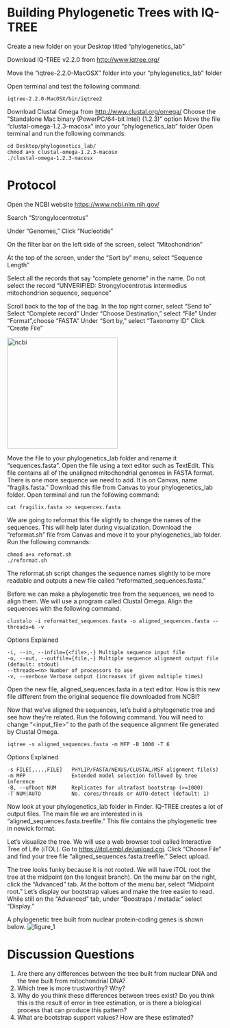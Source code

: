 # Building Phylogenetic Trees with IQ-TREE

Create a new folder on your Desktop titled “phylogenetics_lab”

Download IQ-TREE v2.2.0 from http://www.iqtree.org/

Move the “iqtree-2.2.0-MacOSX” folder into your “phylogenetics_lab” folder

Open terminal and test the following command:

```
iqtree-2.2.0-MacOSX/bin/iqtree2
```

Download Clustal Omega from http://www.clustal.org/omega/
Choose the "Standalone Mac binary (PowerPC/64-bit Intel) (1.2.3)" option
Move the file “clustal-omega-1.2.3-macosx” into your “phylogenetics_lab” folder 
Open terminal and run the following commands:

```
cd Desktop/phylogenetics_lab/
chmod a+x clustal-omega-1.2.3-macosx
./clustal-omega-1.2.3-macosx
```

# Protocol
Open the NCBI website https://www.ncbi.nlm.nih.gov/

Search “Strongylocentrotus” 

Under “Genomes,” Click “Nucleotide”

On the filter bar on the left side of the screen, select “Mitochondrion”

At the top of the screen, under the “Sort by” menu, select “Sequence Length”

Select all the records that say “complete genome” in the name. Do not select the record “UNVERIFIED: Strongylocentrotus intermedius mitochondrion sequence, sequence”

Scroll back to the top of the bag. In the top right corner, select “Send to”
  Select “Complete record”
  Under “Choose Destination,” select  “File”
  Under “Format”,choose “FASTA”
  Under “Sort by,” select “Taxonomy ID” 
  Click “Create File”
 
<img width="258" alt="ncbi" src="https://user-images.githubusercontent.com/60276545/221434645-19b97334-1c7d-4261-9aca-768a4018d2a1.png">

Move the file to your phylogenetics_lab folder and rename it “sequences.fasta”. Open the file using a text editor such as TextEdit. This file contains all of the unaligned mitochondrial genomes in FASTA format. There is one more sequence we need to add. It is on Canvas, name “fragilis.fasta.” Download this file from Canvas to your phylogenetics_lab folder. Open terminal and run the following command:

```
cat fragilis.fasta >> sequences.fasta
```

We are going to reformat this file slightly to change the names of the sequences. This will help later during visualization. Download the “reformat.sh” file from Canvas and move it to your phylogenetics_lab folder. Run the following commands:

```
chmod a+x reformat.sh
./reformat.sh 
```

The reformat.sh script changes the sequence names slightly to be more readable and outputs a new file called “reformatted_sequences.fasta.”

Before we can make a phylogenetic tree from the sequences, we need to align them. We will use a program called Clustal Omega. Align the sequences with the following command. 

```
clustalo -i reformatted_sequences.fasta -o aligned_sequences.fasta --threads=6 -v
```

Options Explained
```
-i, --in, --infile={<file>,-} Multiple sequence input file
-o, --out, --outfile={file,-} Multiple sequence alignment output file (default: stdout)
--threads=<n> Number of processors to use
-v, --verbose Verbose output (increases if given multiple times)
```

Open the new file, aligned_sequences.fasta in a text editor. How is this new file different from the original sequence file downloaded from NCBI?

Now that we’ve aligned the sequences, let’s build a phylogenetic tree and see how they’re related. Run the following command. You will need to change “<input_file>” to the path of the sequence alignment file generated by Clustal Omega. 

```
iqtree -s aligned_sequences.fasta -m MFP -B 1000 -T 6
```

Options Explained
```
-s FILE[,...,FILE]   PHYLIP/FASTA/NEXUS/CLUSTAL/MSF alignment file(s)
-m MFP               Extended model selection followed by tree inference
-B, --ufboot NUM     Replicates for ultrafast bootstrap (>=1000)
-T NUM|AUTO          No. cores/threads or AUTO-detect (default: 1)
```

Now look at your phylogenetics_lab folder in Finder. IQ-TREE creates a lot of output files. The main file we are interested in is “aligned_sequences.fasta.treefile.” This file contains the phylogenetic tree in newick format. 

Let’s visualize the tree. We will use a web browser tool called Interactive Tree of Life (iTOL). Go to https://itol.embl.de/upload.cgi. Click “Choose File” and find your tree file “aligned_sequences.fasta.treefile.” Select upload.

The tree looks funky because it is not rooted. We will have iTOL root the tree at the midpoint (on the longest branch). On the menu bar on the right, click the “Advanced” tab. At the bottom of the menu bar, select “Midpoint root.” Let’s display our bootstrap values and make the tree easier to read. While still on the “Advanced” tab, under “Boostraps / metada:” select “Display.” 

A phylogenetic tree built from nuclear protein-coding genes is shown below. 
![figure_1](https://user-images.githubusercontent.com/60276545/221434462-fb302fbf-b575-4668-908e-a7c985f9a8af.svg)

# Discussion Questions
1)	Are there any differences between the tree built from nuclear DNA and the tree built from mitochondrial DNA? 
2)	Which tree is more trustworthy? Why?
3)	Why do you think these differences between trees exist? Do you think this is the result of error in tree estimation, or is there a biological process that can produce this pattern?
4)	What are bootstrap support values? How are these estimated?

